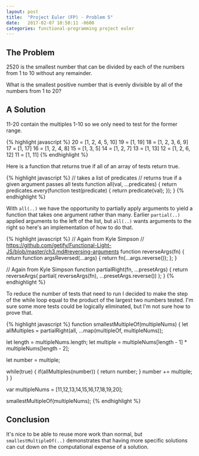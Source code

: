 ```yaml
---
layout: post
title:  "Project Euler (FP) - Problem 5"
date:   2017-02-07 10:50:11 -0600
categories: functional-programming project euler
---
```


## The Problem

2520 is the smallest number that can be divided by each of the numbers from 1 to 10 without any remainder.

What is the smallest positive number that is evenly divisible by all of the numbers from 1 to 20?

## A Solution

11-20 contain the multiples 1-10 so we only need to test for the former range.

{% highlight javascript %}
20 = [1, 2, 4, 5, 10]
19 = [1, 19]
18 = [1, 2, 3, 6, 9]
17 = [1, 17]
16 = [1, 2, 4, 8]
15 = [1, 3, 5]
14 = [1, 2, 7]
13 = [1, 13]
12 = [1, 2, 6, 12]
11 = [1, 11]
{% endhighlight %}

Here is a function that returns true if all of an array of tests return true.

{% highlight javascript %}
// takes a list of predicates
// returns true if a given argument passes all tests
function all(val, ...predicates) {
  return predicates.every(function test(predicate) {
    return predicate(val);
  });
}
{% endhighlight %}

With `all(..)` we have the opportunity to partially apply arguments to yield a function that takes one argument rather than many. Earlier `partial(..)` applied arguments to the left of the list, but `all(..)` wants arguments to the right so here's an implementation of how to do that.

{% highlight javascript %}
// Again from Kyle Simpson
// https://github.com/getify/Functional-Light-JS/blob/master/ch3.md#reversing-arguments
function reverseArgs(fn) {
  return function argsReversed(...args) {
    return fn(...args.reverse());
  };
}

// Again from Kyle Simpson
function partialRight(fn, ...presetArgs) {
  return reverseArgs(
    partial( reverseArgs(fn), ...presetArgs.reverse())
  );
}
{% endhighlight %}

To reduce the number of tests that need to run I decided to make the step of the while loop equal to the product of the largest two numbers tested. I'm sure some more tests could be logically eliminated, but I'm not sure how to prove that.

{% highlight javascript %}
function smallestMultipleOf(multipleNums) {
  let allMultiples = partialRight(all, ...map(multipleOf, multipleNums));

  let length = multipleNums.length;
  let multiple = multipleNums[length - 1] * multipleNums[length - 2];

  let number = multiple;

  while(true) {
    if(allMultiples(number)) {
      return number;
    }
    number += multiple;
  }
}

var multipleNums = [11,12,13,14,15,16,17,18,19,20];

smallestMultipleOf(multipleNums);
{% endhighlight %}

## Conclusion

It's nice to be able to reuse more work than normal, but `smallestMultipleOf(..)` demonstrates that having more specific solutions can cut down on the computational expense of a solution.


